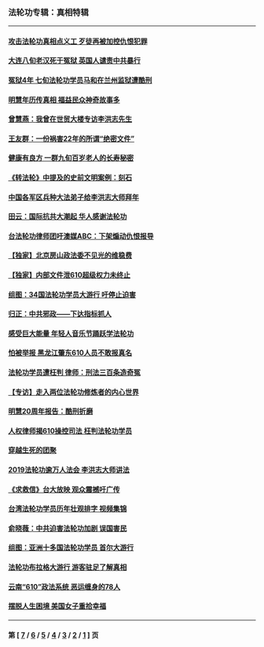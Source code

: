 ### 法轮功专辑：真相特辑
---
#### [攻击法轮功真相点义工 歹徒再被加控仇恨犯罪](../../pages/nf4389/n13601019.md?03100430) 
#### [大连八旬老汉死于冤狱 英国人谴责中共暴行](../../pages/nf4389/n13480118.md?03100430) 
#### [冤狱4年 七旬法轮功学员马和在兰州监狱遭酷刑](../../pages/nf4389/n13304688.md?03100430) 
#### [明慧年历传真相 福益民众神奇故事多](../../pages/nf4389/n13294545.md?03100430) 
#### [曾慧燕：我曾在世贸大楼专访李洪志先生](../../pages/nf4389/n12898729.md?03100430) 
#### [王友群：一份祸害22年的所谓“绝密文件”](../../pages/nf4389/n12871750.md?03100430) 
#### [健康有良方 一群九旬百岁老人的长寿秘密](../../pages/nf4389/n12847475.md?03100430) 
#### [《转法轮》中提及的史前文明案例：刻石](../../pages/nf4389/n12758577.md?03100430) 
#### [中国各军区兵种大法弟子给李洪志大师拜年](../../pages/nf4389/n12750047.md?03100430) 
#### [田云：国际抗共大潮起 华人感谢法轮功](../../pages/nf4389/n12357708.md?03100430) 
#### [台法轮功律师团吁澳媒ABC：下架煽动仇恨报导](../../pages/nf4389/n12279917.md?03100430) 
#### [【独家】北京房山政法委不见光的维稳费](../../pages/nf4389/n12031979.md?03100430) 
#### [【独家】内部文件泄610超级权力未终止](../../pages/nf4389/n12023895.md?03100430) 
#### [组图：34国法轮功学员大游行 吁停止迫害](../../pages/nf4389/n11492658.md?03100430) 
#### [归正：中共邪政——下达指标抓人](../../pages/nf4389/n11474770.md?03100430) 
#### [感受巨大能量 年轻人音乐节踊跃学法轮功](../../pages/nf4389/n11441981.md?03100430) 
#### [怕被举报 黑龙江肇东610人员不敢报真名](../../pages/nf4389/n11436499.md?03100430) 
#### [法轮功学员遭枉判 律师：刑法三百条造奇冤](../../pages/nf4389/n11433943.md?03100430) 
#### [【专访】走入两位法轮功修炼者的内心世界](../../pages/nf4389/n11415623.md?03100430) 
#### [明慧20周年报告：酷刑折磨](../../pages/nf4389/n11387954.md?03100430) 
#### [人权律师揭610操控司法 枉判法轮功学员](../../pages/nf4389/n11313370.md?03100430) 
#### [穿越生死的团聚](../../pages/nf4389/n11258922.md?03100430) 
#### [2019法轮功逾万人法会 李洪志大师讲法](../../pages/nf4389/n11265303.md?03100430) 
#### [《求救信》台大放映 观众震撼吁广传](../../pages/nf4389/n10922251.md?03100430) 
#### [台湾法轮功学员历年壮观排字 视频集锦](../../pages/nf4389/n10878789.md?03100430) 
#### [俞晓薇：中共迫害法轮功加剧 误国害民](../../pages/nf4389/n10859260.md?03100430) 
#### [组图：亚洲十多国法轮功学员 首尔大游行](../../pages/nf4389/n10781149.md?03100430) 
#### [法轮功布拉格大游行 游客驻足了解真相](../../pages/nf4389/n10749360.md?03100430) 
#### [云南“610”政法系统 恶运缠身的78人](../../pages/nf4389/n10747534.md?03100430) 
#### [摆脱人生困境 美国女子重拾幸福](../../pages/nf4389/n10688678.md?03100430) 

---
#### 第 [ [7](./7.md?03100430) / [6](./6.md?03100430) / [5](./5.md?03100430) / [4](./4.md?03100430) / [3](./3.md?03100430) / [2](./2.md?03100430) / [1](./1.md?03100430) ] 页
